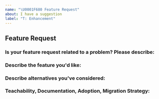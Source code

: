 ```yaml
---
name: "\U0001F680 Feature Request"
about: I have a suggestion
label: "T: Enhancement"
---
```


## Feature Request

### Is your feature request related to a problem? Please describe:
<!-- A description of what the problem is. -->

### Describe the feature you'd like:
<!-- A description of what you want to happen. -->

### Describe alternatives you've considered:
<!-- A description of any alternative solutions or features you've considered. -->

### Teachability, Documentation, Adoption, Migration Strategy:
<!-- If you can, explain some scenarios how users might use this, or situations in which it would be helpful. Any API designs, mockups, or diagrams are also helpful. -->
